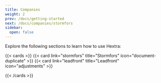 ```yaml
---
title: Companies
weight: 2
prev: /docs/getting-started
next: /docs/companies/stormfors
sidebar:
  open: false
---
```


Explore the following sections to learn how to use Hextra:

<!--more-->

{{< cards >}}
  {{< card link="stormfors" title="Stormfors" icon="document-duplicate" >}}
  {{< card link="leadfront" title="Leadfront" icon="adjustments" >}}

{{< /cards >}}
